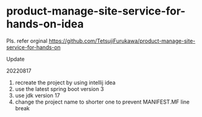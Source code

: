# product-manage-site-service-for-hands-on-idea

Pls. refer orginal https://github.com/TetsujiFurukawa/product-manage-site-service-for-hands-on

Update

20220817
1. recreate the project by using intellij idea
2. use the latest spring boot version 3
3. use jdk version 17
4. change the project name to shorter one to prevent MANIFEST.MF line break